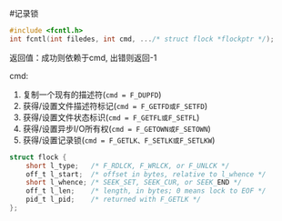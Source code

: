 #记录锁


``` c
#include <fcntl.h>
int fcntl(int filedes, int cmd, .../* struct flock *flockptr */);
```
返回值：成功则依赖于cmd, 出错则返回-1

cmd:

1. 复制一个现有的描述符(`cmd = F_DUPFD`)
2. 获得/设置文件描述符标记(`cmd = F_GETFD或F_SETFD`)
3. 获得/设置文件状态标识(`cmd = F_GETFL或F_SETFL`)
4. 获得/设置异步I/O所有权(`cmd = F_GETOWN或F_SETOWN`)
5. 获得/设置记录锁(`cmd = F_GETLK、F_SETLK或F_SETLKW`)

``` c
struct flock {
	short l_type;	/* F_RDLCK, F_WRLCK, or F_UNLCK */
	off_t l_start;	/* offset in bytes, relative to l_whence */
	short l_whence; /* SEEK_SET, SEEK_CUR, or SEEK_END */
	off_t l_len;	/* length, in bytes; 0 means lock to EOF */
	pid_t l_pid;	/* returned with F_GETLK */
};
```
